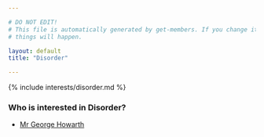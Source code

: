```yaml
---

# DO NOT EDIT!
# This file is automatically generated by get-members. If you change it, bad
# things will happen.

layout: default
title: "Disorder"

---
```


{% include interests/disorder.md %}

### Who is interested in Disorder?


* [Mr George Howarth](../members/mr-george-howarth.html)
